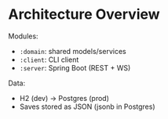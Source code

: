 # Architecture Overview

Modules:
- `:domain`: shared models/services
- `:client`: CLI client
- `:server`: Spring Boot (REST + WS)

Data:
- H2 (dev) → Postgres (prod)
- Saves stored as JSON (jsonb in Postgres)
